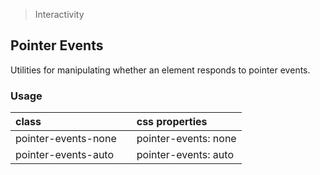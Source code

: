 > Interactivity

## Pointer Events

Utilities for manipulating whether an element responds to pointer events.

### Usage

| class |  | css properties |
|:--|:--|:--|
| pointer-events-none |  | pointer-events: none |
| pointer-events-auto |  | pointer-events: auto |


